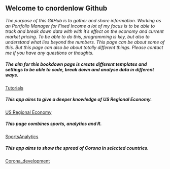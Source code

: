 
## Welcome to cnordenlow Github

*The purpose of this GitHub is to gather and share information. Working as an Portfolio Manager for Fixed Income a lot of my focus is to be able to track and break down data with with it´s effect on the economy and current market pricing. To be able to do this, programming is key, but also to understand what lies beyond the numbers. This page can be about some of this. But this page can also be about totally different things. Please contact me if you have any questions or thoughts.* 

##### The aim for this bookdown page is create different templates and settings to be able to code, break down and analyse data in different ways.

[Tutorials](https://cnordenlow.github.io/tutorials/index.html)

##### This app aims to give a deeper knowledge of US Regional Economy.

[US Regional Economy](https://cnordenlow.shinyapps.io/us_regional_data/)

##### This page combines sports, analytics and R.

[SportsAnalytics](https://cnordenlow.github.io/SportsAnalytics/)

##### This app aims to show the spread of Corona in selected countries.

[Corona_development](https://cnordenlow.shinyapps.io/Corona_development_2020/)

